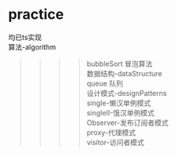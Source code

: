 # practice
均已ts实现<br />
算法-algorithm<br />
>>>> bubbleSort 冒泡算法<br />
数据结构-dataStructure<br />
>>>> queue 队列<br />
设计模式-designPatterns<br />
>>>> single-懒汉单例模式<br />
>>>> singleII-饿汉单例模式<br />
>>>> Observer-发布订阅者模式<br />
>>>> proxy-代理模式<br />
>>>> visitor-访问者模式<br />